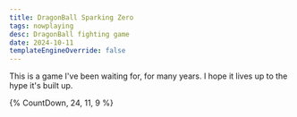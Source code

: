 ```yaml
---
title: DragonBall Sparking Zero
tags: nowplaying
desc: DragonBall fighting game
date: 2024-10-11
templateEngineOverride: false
---
```


<div class="ball-container">
  <div class="ball"></div>
  <p id="db-sz">This is a game I've been waiting for, for many years. I hope it lives up to the hype it's built up.</p>
</div>


<div class="timer">
  {% CountDown, 24, 11, 9 %}
</div>

